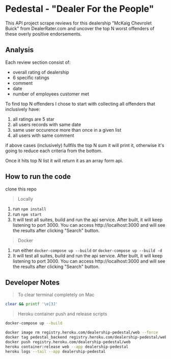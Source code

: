 # Pedestal - "Dealer For the People"

This API project scrape reviews for this dealership "McKaig Chevrolet Buick" from DealerRater.com and uncover the top N worst offenders of these overly positive endorsements.

## Analysis

Each review section consist of:
- overall rating of dealership
- 6 specific ratings
- comment
- date
- number of employees customer met

To find top N offenders I chose to start with collecting all offenders that inclusively have:
1) all ratings are 5 star
2) all users records with same date
3) same user occurence more than once in a given list
4) all users with same comment

if above cases (inclusively) fullfils the top N sum it will print it, otherwise it's going to reduce each criteria from the bottom.

Once it hits top N list it will return it as an array form api.

## How to run the code

clone this repo

> Locally
1. run ``` npm install ```
2. run ``` npm start ```
3. It will test all suites, build and run the api service. After built, it will keep listening to port 3000. You can access http://localhost:3000 and will see the results after clicking "Search" button.

> Docker
1. run either ``` docker-compose up --build ``` or ``` docker-compose up --build -d ```
2. It will test all suites, build and run the api service. After built, it will keep listening to port 3000. You can access http://localhost:3000 and will see the results after clicking "Search" button.



## Developer Notes
> To clear terminal completely on Mac
```sh
clear && printf '\e[3J'
```


> Heroku container push and release scripts
```sh
docker-compose up --build

docker image rm registry.heroku.com/dealership-pedestal/web --force
docker tag pedestal_backend registry.heroku.com/dealership-pedestal/web
docker push registry.heroku.com/dealership-pedestal/web
heroku container:release web --app dealership-pedestal
heroku logs --tail --app dealership-pedestal
```
